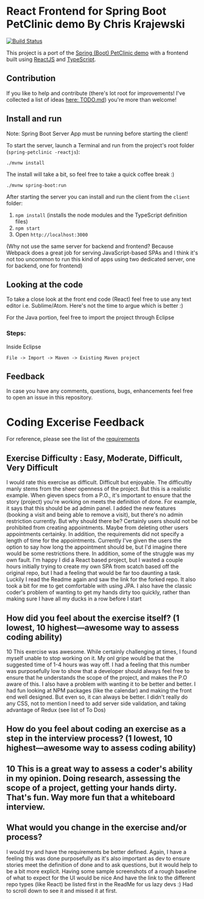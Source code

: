 # React Frontend for Spring Boot PetClinic demo By Chris Krajewski
[![Build Status](https://travis-ci.org/spring-petclinic/spring-petclinic-reactjs.svg?branch=master)](https://travis-ci.org/spring-petclinic/spring-petclinic-reactjs)

This project is a port of the [Spring (Boot) PetClinic demo](https://github.com/spring-projects/spring-petclinic) with a frontend built using [ReactJS](https://facebook.github.io/react/) and
[TypeScript](https://www.typescriptlang.org/). 

## Contribution

If you like to help and contribute (there's lot root for improvements! I've collected a list of ideas [here: TODO.md](TODO.md)) you're more than welcome! 

## Install and run

Note: Spring Boot Server App must be running before starting the client!

To start the server, launch a Terminal and run from the project's root folder (`spring-petclinic -reactjs`):
```
./mvnw install
```
The install will take a bit, so feel free to take a quick coffee break :)
```
./mvnw spring-boot:run
```

After starting the server you can install and run the client from the `client` folder:

1. `npm install` (installs the node modules and the TypeScript definition files)
2. `npm start` 
3. Open `http://localhost:3000`

(Why not use the same server for backend and frontend? Because Webpack does a great job for serving JavaScript-based SPAs and I think it's not too uncommon to run this kind of apps using two dedicated server, one for backend, one for frontend)

## Looking at the code

To take a close look at the front end code (React) feel free to use any text editor i.e. Sublime/Atom. Here's not the time to argue which is better :) 

For the Java portion, feel free to import the project through Eclipse

### Steps:

Inside Eclipse
```
File -> Import -> Maven -> Existing Maven project
```

## Feedback
In case you have any comments, questions, bugs, enhancements feel free to open an issue in this repository.

# Coding Excerise Feedback

For reference, please see the list of the [requirements](https://github.com/ckrajewski/spring-petclinic-reactjs/blob/master/)

## Exercise Difficulty : Easy, Moderate, Difficult, Very Difficult

I would rate this exercise as difficult. Difficult but enjoyable. 
The difficultly manly stems from the sheer openness of the project. But this is a realistic example. When gieven specs from a P.O., it's important to ensure that the story (project) you're working on meets the definition of done.
For example, it says that this should be ad admin panel. I added the new features (booking a visit and being able to remove a visit), but there's no admin restriction currently. But why should there be? Certainly users should not be prohibited from creating appointments. Maybe from deleting other users appointments certainky.
In addition, the requirements did not specify a length of time for the appointments. Currently I've given the users the option to say how long the appointment should be, but I'd imagine there would be some restrictions there.
In addition, some of the struggle was my own fault. I'm happy I did a React based project, but I wasted a couple hours initially trying to create my own SPA from scatch based off the original repo, but I had a feeling that would be far too daunting a task. Luckily I read the Readme again and saw the link for the forked repo. It also took a bit for me to get comfortable with using JPA. I also have the classic coder's problem of wanting to get my hands dirty too quickly, rather than making sure I have all my ducks in a row before I start

## How did you feel about the exercise itself? (1 lowest, 10 highest—awesome way to assess coding ability)

10
This exercise was awesome. While certainly challenging at times, I found myself unable to stop working on it.
My onl gripe would be that the suggested time of 1-4 hours was way off. I had a feeling that this number was purposefully low to show that a developer should always feel free to ensure that he understands the scope of the project, and makes the P.O aware of this.
I also have a problem with wanting it to be better and better. I had fun looking at NPM packages (like the calendar) and making the front end well designed.
But even so, it can always be better. I didn't really do any CSS, not to mention I need to add server side validation, and taking advantage of Redux (see list of To Dos)

## How do you feel about coding an exercise as a step in the interview process?  (1 lowest, 10 highest—awesome way to assess coding ability)

10
This is a great way to assess a coder's ability in my opinion. Doing research, assessing the scope of a project, getting your hands dirty. That's fun. Way more fun that a whiteboard interview.
------
 
## What would you change in the exercise and/or process?

I would try and have the requirements be better defined. Again, I have a feeling this was done purposefully as it's also important as dev to ensure stories meet the definition of done and to ask questions, but it would help to be a bit more explicit. Having some sample screenshots of a rough baseline of what to expect for the UI would be nice
And have the link to the different repo types (like React) be listed first in the ReadMe for us lazy devs :) Had to scroll down to see it and missed it at first.